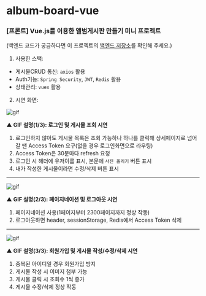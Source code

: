 # album-board-vue
### [프론트] Vue.js를 이용한 앨범게시판 만들기 미니 프로젝트

(백엔드 코드가 궁금하다면 이 프로젝트의 [백엔드 저장소](https://github.com/heejaykong/album-board-springboot)를 확인해 주세요.)

1. 사용한 스택:
- 게시물CRUD 통신: `axios` 활용
- Auth기능: `Spring Security`, `JWT`, `Redis` 활용
- 상태관리: `vuex` 활용

2. 시연 화면:

<img src="https://github.com/heejaykong/album-board-vue/blob/master/src/assets/%EC%8B%9C%EC%97%B01__vuex_store%26read.gif" alt="gif"/>

**▲ GIF 설명(1/3): 로그인 및 게시물 조회 시연**

1. 로그인하지 않아도 게시물 목록은 조회 가능하나 하나를 클릭해 상세페이지로 넘어갈 땐 Access Token 요구(없을 경우 로그인화면으로 라우팅)
2. Access Token은 30분마다 refresh 요청
3. 로그인 시 헤더에 유저이름 표시, 본문에 `사진 올리기` 버튼 표시
4. 내가 작성한 게시물이라면 수정/삭제 버튼 표시
---
<img src="https://github.com/heejaykong/album-board-vue/blob/master/src/assets/%EC%8B%9C%EC%97%B02__pager%26logout.gif" alt="gif"/>

**▲ GIF 설명(2/3): 페이지네이션 및 로그아웃 시연**

1. 페이지네이션 사용(1페이지부터 2300페이지까지 정상 작동)
2. 로그아웃하면 header, sessionStorage, Redis에서 Access Token 삭제
---
<img src="https://github.com/heejaykong/album-board-vue/blob/master/src/assets/%EC%8B%9C%EC%97%B03__signup%26create%26update%26delete.gif" alt="gif"/>

**▲ GIF 설명(3/3): 회원가입 및 게시물 작성/수정/삭제 시연**

1. 중복된 아이디일 경우 회원가입 방지
2. 게시물 작성 시 이미지 첨부 가능
3. 게시물 클릭 시 조회수 1씩 증가
4. 게시물 수정/삭제 정상 작동
